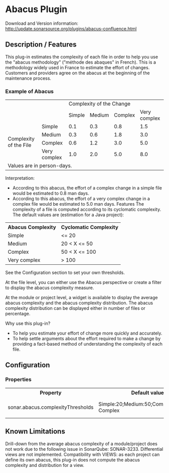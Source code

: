 Abacus Plugin
=============

Download and Version information: http://update.sonarsource.org/plugins/abacus-confluence.html

## Description / Features
This plug-in estimates the complexity of each file in order to help you use the "abacus methodology" ("méthode des abaques" in French).
This is a methodology widely used in France to estimate the effort of changes. Customers and providers agree on the abacus at the beginning of the maintenance process.

### Example of Abacus
<table>
<tr><td colspan="2" rowspan="2">&nbsp;</td><td colspan="4">Complexity of the Change</td></tr>
<tr><td>Simple</td><td>Medium</td><td>Complex</td><td>Very complex</td></tr>
<tr><td rowspan="4">
Complexity
of the
File</td>
<td>Simple</td><td>0.1</td><td>0.3</td><td>0.8</td><td>1.5</td></tr>
<tr><td>Medium</td><td>0.3</td><td>0.6</td><td>1.8</td><td>3.0</td></tr>
<tr><td>Complex</td><td>0.6</td><td>1.2</td><td>3.0</td><td>5.0</td></tr>
<tr><td>Very complex</td><td>1.0</td><td>2.0</td><td>5.0</td><td>8.0</td></tr>
<tr>
<tr><td colspan="6">Values are in person-days.</td></tr>
</table>


Interpretation:
* According to this abacus, the effort of a complex change in a simple file would be estimated to 0.8 man days.
* According to this abacus, the effort of a very complex change in a complex file would be estimated to 5.0 man days.
Features
The complexity of a file is computed according to its cyclomatic complexity.
The default values are (estimation for a Java project):
<table>
<tr><th>Abacus Complexity</th><th>Cyclomatic Complexity</th></tr>
<tr><td>Simple</td><td><= 20</td></tr>
<tr><td>Medium</td><td>20 < X <= 50</td></tr>
<tr><td>Complex</td><td>50 < X <= 100</td></tr>
<tr><td>Very complex</td><td>> 100
</table>

See the Configuration section to set your own thresholds.

At the file level, you can either use the Abacus perspective or create a filter to display the abacus complexity measure.

At the module or project level, a widget is available to display the average abacus complexity and the abacus complexity distribution.
The abacus complexity distribution can be displayed either in number of files or percentage.

Why use this plug-in?
* To help you estimate your effort of change more quickly and accurately.
* To help settle arguments about the effort required to make a change by providing a fact-based method of understanding the complexity of each file.

## Configuration
### Properties
<table>
<tr><th>Property</th><th>Default value</th><th>Description</th></tr>
<tr><td>sonar.abacus.complexityThresholds</td><td>Simple:20;Medium:50;Complex:100;Very Complex</td>
<td>To set your own thresholds to compute the abacus complexity.<br/>
Usage: ThresholdName1:ThresholdComplexity1;ThresholdName2:ThresholdComplexity2;...;ThresholdNameN
</td></tr>
</table>

## Known Limitations
Drill-down from the average abacus complexity of a module/project does not work due to the following issue in SonarQube: SONAR-3233.
Differential views are not implemented.
Compatibility with VIEWS: as each project can define its own abacus, this plug-in does not compute the abacus complexity and distribution for a view.
